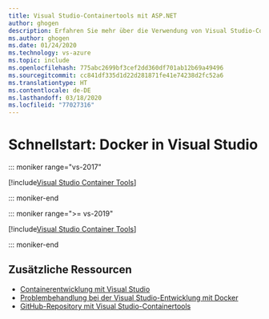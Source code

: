 ```yaml
---
title: Visual Studio-Containertools mit ASP.NET
author: ghogen
description: Erfahren Sie mehr über die Verwendung von Visual Studio-Containertools und Docker für Windows
ms.author: ghogen
ms.date: 01/24/2020
ms.technology: vs-azure
ms.topic: include
ms.openlocfilehash: 775abc2699bf3cef2dd360df701ab12b69a49496
ms.sourcegitcommit: cc841df335d1d22d281871fe41e74238d2fc52a6
ms.translationtype: HT
ms.contentlocale: de-DE
ms.lasthandoff: 03/18/2020
ms.locfileid: "77027316"
---
```

# <a name="quickstart-docker-in-visual-studio"></a>Schnellstart: Docker in Visual Studio

::: moniker range="vs-2017"

[!include[Visual Studio Container Tools](includes/vs-2017/container-tools.md)]

::: moniker-end

::: moniker range=">= vs-2019"

[!include[Visual Studio Container Tools](includes/vs-2019/container-tools.md)]

::: moniker-end

## <a name="additional-resources"></a>Zusätzliche Ressourcen

* [Containerentwicklung mit Visual Studio](/visualstudio/containers)
* [Problembehandlung bei der Visual Studio-Entwicklung mit Docker](troubleshooting-docker-errors.md)
* [GitHub-Repository mit Visual Studio-Containertools](https://github.com/Microsoft/DockerTools)
